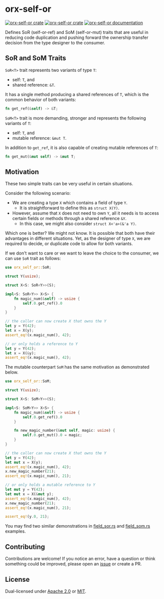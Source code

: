 # orx-self-or

[![orx-self-or crate](https://img.shields.io/crates/v/orx-self-or.svg)](https://crates.io/crates/orx-self-or)
[![orx-self-or crate](https://img.shields.io/crates/d/orx-self-or.svg)](https://crates.io/crates/orx-self-or)
[![orx-self-or documentation](https://docs.rs/orx-self-or/badge.svg)](https://docs.rs/orx-self-or)

Defines SoR (self-or-ref) and SoM (self-or-mut) traits that are useful in reducing code duplication and pushing forward the ownership transfer decision from the type designer to the consumer.

## SoR and SoM Traits

`SoR<T>` trait represents two variants of type `T`:
* self: `T`, and
* shared reference: `&T`.

It has a single method producing a shared references of `T`, which is the common behavior of both variants:

```rust ignore
fn get_ref(&self) -> &T;
```

`SoM<T>` trait is more demanding, stronger and represents the following variants of `T`:
* self: `T`, and
* mutable reference: `&mut T`.

In addition to `get_ref`, it is also capable of creating mutable references of `T`:

```rust ignore
fn get_mut(&mut self) -> &mut T;
```

## Motivation

These two simple traits can be very useful in certain situations.

Consider the following scenario:
* We are creating a type `X` which contains a field of type `Y`.
  * It is straightforward to define this as `struct X(Y)`.
* However, assume that `X` does not need to own `Y`, all it needs is to access certain fields or methods through a shared reference `&Y`.
  * In this case, we might also consider `struct X<'a>(&'a Y)`.

Which one is better? We might not know. It is possible that both have their advantages in different situations. Yet, as the designer of type `X`, we are required to decide, or duplicate code to allow for both variants.

If we don't want to care or we want to leave the choice to the consumer, we can use `SoR` trait as follows:

```rust
use orx_self_or::SoR;

struct Y(usize);

struct X<S: SoR<Y>>(S);

impl<S: SoR<Y>> X<S> {
    fn magic_num(&self) -> usize {
        self.0.get_ref().0
    }
}

// the caller can now create X that owns the Y
let y = Y(42);
let x = X(y);
assert_eq!(x.magic_num(), 42);

// or only holds a reference to Y
let y = Y(42);
let x = X(&y);
assert_eq!(x.magic_num(), 42);
```

The mutable counterpart `SoM` has the same motivation as demonstrated below.

```rust
use orx_self_or::SoM;

struct Y(usize);

struct X<S: SoM<Y>>(S);

impl<S: SoM<Y>> X<S> {
    fn magic_num(&self) -> usize {
        self.0.get_ref().0
    }

    fn new_magic_number(&mut self, magic: usize) {
        self.0.get_mut().0 = magic;
    }
}

// the caller can now create X that owns the Y
let y = Y(42);
let mut x = X(y);
assert_eq!(x.magic_num(), 42);
x.new_magic_number(21);
assert_eq!(x.magic_num(), 21);

// or only holds a mutable reference to Y
let mut y = Y(42);
let mut x = X(&mut y);
assert_eq!(x.magic_num(), 42);
x.new_magic_number(21);
assert_eq!(x.magic_num(), 21);

assert_eq!(y.0, 21);
```

You may find two similar demonstrations in [field_sor.rs](https://github.com/orxfun/orx-self-or/blob/main/examples/field_sor.rs) and [field_som.rs](https://github.com/orxfun/orx-self-or/blob/main/examples/field_som.rs) examples.


## Contributing

Contributions are welcome! If you notice an error, have a question or think something could be improved, please open an [issue](https://github.com/orxfun/orx-self-or/issues/new) or create a PR.

## License

Dual-licensed under [Apache 2.0](LICENSE-APACHE) or [MIT](LICENSE-MIT).
